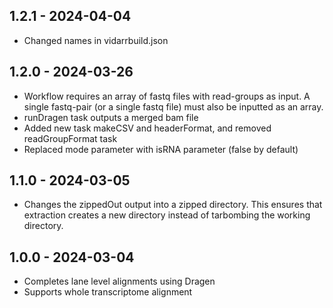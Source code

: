 ## 1.2.1 - 2024-04-04
- Changed names in vidarrbuild.json
## 1.2.0 - 2024-03-26
- Workflow requires an array of fastq files with read-groups as input. A single fastq-pair (or a single fastq file) must also be inputted as an array. 
- runDragen task outputs a merged bam file
- Added new task makeCSV and headerFormat, and removed readGroupFormat task
- Replaced mode parameter with isRNA parameter (false by default)
## 1.1.0 - 2024-03-05
- Changes the zippedOut output into a zipped directory. This ensures that extraction creates a new directory instead of tarbombing the working directory.
## 1.0.0 - 2024-03-04
- Completes lane level alignments using Dragen
- Supports whole transcriptome alignment
